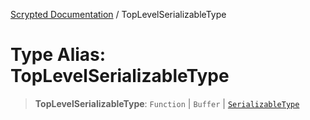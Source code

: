 [Scrypted Documentation](../globals.md) / TopLevelSerializableType

# Type Alias: TopLevelSerializableType

> **TopLevelSerializableType**: `Function` \| `Buffer` \| [`SerializableType`](SerializableType.md)
